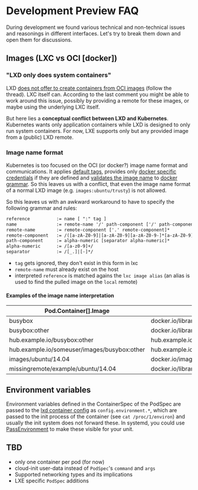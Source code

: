 # Development Preview FAQ

During development we found various technical and non-technical issues and reasonings in different interfaces. Let's try to break them down and open them for discussions.

## Images (LXC vs OCI [docker])

### "LXD only does system containers"

LXD [does not offer to create containers from OCI images](https://discuss.linuxcontainers.org/t/using-oci-templates-in-lxd/1911) (follow the thread). LXC itself can. According to the last comment you might be able to work around this issue, possibly by providing a remote for these images, or maybe using the underlying LXC itself.

But here lies a **conceptual conflict between LXD and Kubernetes**. Kubernetes wants only application containers while LXD is designed to only run system containers. For now, LXE supports only but any provided image from a (public) LXD remote.

### Image name format

Kubernetes is too focused on the OCI (or docker?) image name format and communications. It applies [default tags](https://github.com/kubernetes/kubernetes/blob/master/pkg/kubelet/images/image_manager.go#L95), provides only [docker specific credentials](https://github.com/kubernetes/kubernetes/blob/master/pkg/kubelet/container/runtime.go#L140) if they are defined and [validates the image name](https://github.com/kubernetes/kubernetes/blob/master/pkg/kubelet/images/image_manager.go#L150) to [docker grammar](https://github.com/docker/distribution/blob/master/reference/reference.go#L4). So this leaves us with a conflict, that even the image name format of a normal LXD image (e.g. `images:ubuntu/trusty`) is not allowed.

So this leaves us with an awkward workaround to have to specify the following grammar and rules:

```txt
reference          := name [ ":" tag ]
name               := remote-name '/' path-component ['/' path-component]*
remote-name        := remote-component ['.' remote-component]*
remote-component   := /([a-zA-Z0-9]|[a-zA-Z0-9][a-zA-Z0-9-]*[a-zA-Z0-9])/
path-component     := alpha-numeric [separator alpha-numeric]*
alpha-numeric      := /[a-z0-9]+/
separator          := /[_.]|[-]*/
```

- `tag` gets ignored, they don't exist in this form in lxc
- `remote-name` must already exist on the host
- interpreted `reference` is matched agains the `lxc image alias` (an alias is used to find the pulled image on the `local` remote)

#### Examples of the image name interpretation

| Pod.Container[].Image  | Kubelet validator | Kubelet interpretes | LXE interpretes | equals LXE alias | in LXC syntax |
| -- | -- | -- | -- | -- | -- |
| busybox | docker.io/library/busybox | busybox:latest | busybox | ???/busybox | [invalid] |
| busybox:other | docker.io/library/busybox:other | busybox:other | busybox | ???/busybox%other | [invalid] |
| hub.example.io/busybox:other | hub.example.io/busybox:other | hub.example.io/busybox:other | hub.example.io/busybox | hub.example.io/busybox | hub.example.io:busybox%other |
| hub.example.io/someuser/images/busybox:other | hub.example.io/someuser/images/busybox:other | hub.example.io/someuser/images/busybox:other | hub.example.io/someuser/images/busybox | hub.example.io/someuser/images/busybox | hub.example.io:someuser/images/busybox |
| images/ubuntu/14.04 | docker.io/images/ubuntu/14.04 | images/ubuntu/14.04:latest | images/ubuntu/14.04 | images/ubuntu/14.04 | images:ubuntu/14.04 |
| missingremote/example/ubuntu/14.04 | docker.io/library/missingremote/example/ubuntu/14.04 | missingremote/example/ubuntu/14.04:latest | missingremote/example/ubuntu/14.04 | missingremote/example/ubuntu/14.04 | [notfound] |

## Environment variables

Environment variables defined in the ContainerSpec of the PodSpec are passed to the [lxd container config](https://lxd.readthedocs.io/en/latest/containers/) as `config.environment.*`, which are passed to the init process of the container (see `cat /proc/1/environ`) and usually the init system does not forward these. In systemd, you could use [PassEnvironment](https://www.freedesktop.org/software/systemd/man/systemd.exec.html#PassEnvironment=) to make these visible for your unit.

## TBD

- only one container per pod (for now)
- cloud-init user-data instead of `PodSpec`'s `command` and `args`
- Supported networking types and its implications
- LXE specific `PodSpec` additions
